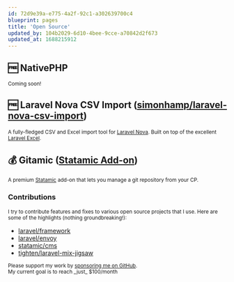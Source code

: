 ```yaml
---
id: 72d9e39a-e775-4a2f-92c1-a302639700c4
blueprint: pages
title: 'Open Source'
updated_by: 104b2029-6d10-4bee-9cce-a70842d2f673
updated_at: 1688215912
---
```

## 🆓 NativePHP

<small>Coming soon!</small>

## 🆓 Laravel Nova CSV Import (<a href="https://github.com/simonhamp/laravel-nova-csv-import" target="_blank">simonhamp/laravel-nova-csv-import</a>)

<small>A fully-fledged CSV and Excel import tool for [Laravel Nova](https://nova.laravel.com). Built on top of the excellent [Laravel Excel](https://laravel-excel.com).</small>

## 💰 Gitamic (<a href="https://marketplace.anystack.sh/item/gitamic" target="_blank">Statamic Add-on</a>)

<small>A premium [Statamic](https://statamic.com) add-on that lets you manage a git repository from your CP.</small>

### Contributions

<small>I try to contribute features and fixes to various open source projects that I use. Here are some of the highlights (nothing groundbreaking!):</small>

- [laravel/framework](https://github.com/laravel/framework/commits?author=simonhamp)
- [laravel/envoy](https://github.com/laravel/envoy/commits?author=simonhamp)
- [statamic/cms](https://github.com/statamic/cms/commits?author=simonhamp)
- [tighten/laravel-mix-jigsaw](https://github.com/tighten/laravel-mix-jigsaw/commits?author=simonhamp)

<p>
    <small>
      Please support my work by <a href="https://github.com/sponsors/simonhamp" target="_blank">sponsoring me on GitHub</a>.
  <br>
      My current goal is to reach _just_ $100/month
  	</small>
</p>